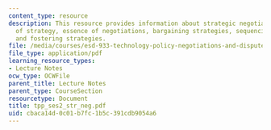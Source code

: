 ```yaml
---
content_type: resource
description: This resource provides information about strategic negotiations, essence
  of strategy, essence of negotiations, bargaining strategies, sequencing forcing
  and fostering strategies.
file: /media/courses/esd-933-technology-policy-negotiations-and-dispute-resolution-spring-2005/cbaca14d0c01b7fc1b5c391cdb9054a6_tpp_ses2_str_neg.pdf
file_type: application/pdf
learning_resource_types:
- Lecture Notes
ocw_type: OCWFile
parent_title: Lecture Notes
parent_type: CourseSection
resourcetype: Document
title: tpp_ses2_str_neg.pdf
uid: cbaca14d-0c01-b7fc-1b5c-391cdb9054a6
---
```

